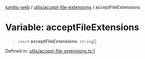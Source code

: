 [lumilio-web](../../../modules.md) / [utils/accept-file-extensions](../index.md) / acceptFileExtensions

# Variable: acceptFileExtensions

> `const` **acceptFileExtensions**: `string`[]

Defined in: [utils/accept-file-extensions.ts:1](https://github.com/EdwinZhanCN/Lumilio-Photos/blob/99610cb9c602f64ece6706d76967bc3cfa8eaab9/web/src/utils/accept-file-extensions.ts#L1)

